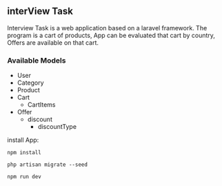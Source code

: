 ## interView Task

Interview Task is a web application based on a laravel framework.
The program is a cart of products, App can be evaluated that cart by country, Offers are available on that cart.

### Available Models
- User
- Category
- Product
- Cart
  - CartItems
- Offer
  - discount
    - discountType


install App:

```
npm install

php artisan migrate --seed

npm run dev
```
